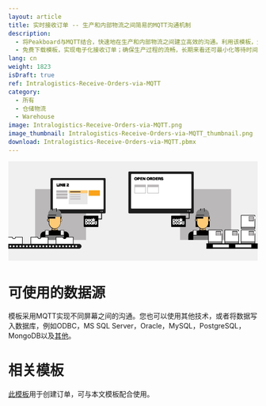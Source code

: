 ```yaml
---
layout: article
title: 实时接收订单 -- 生产和内部物流之间简易的MQTT沟通机制
description: 
  - 将Peakboard与MQTT结合，快速地在生产和内部物流之间建立高效的沟通。利用该模板，生产零件订单可实时显示在您的内部物流仓库，随后员工就可以迅速对其进行处理。
  - 免费下载模板，实现电子化接收订单；确保生产过程的流畅，长期来看还可最小化等待时间。 
lang: cn
weight: 1823
isDraft: true
ref: Intralogistics-Receive-Orders-via-MQTT
category:
  - 所有
  - 仓储物流
  - Warehouse
image: Intralogistics-Receive-Orders-via-MQTT.png
image_thumbnail: Intralogistics-Receive-Orders-via-MQTT_thumbnail.png
download: Intralogistics-Receive-Orders-via-MQTT.pbmx
---
```

![](img/peakboard-mqtt-dashboards.gif)

# 可使用的数据源

模板采用MQTT实现不同屏幕之间的沟通。您也可以使用其他技术，或者将数据写入数据库，例如ODBC，MS SQL Server，Oracle，MySQL，PostgreSQL，MongoDB以及[其他](https://peakboard.com/zh-hans/interfaces/)。 

# 相关模板

[此模板](https://templates.peakboard.com/Intralogistics-Order-Parts-with-MQTT/cn)用于创建订单，可与本文模板配合使用。

